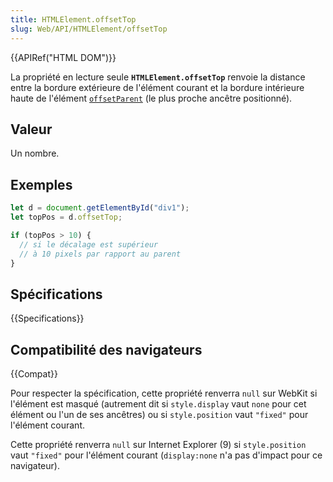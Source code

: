 ```yaml
---
title: HTMLElement.offsetTop
slug: Web/API/HTMLElement/offsetTop
---
```


{{APIRef("HTML DOM")}}

La propriété en lecture seule **`HTMLElement.offsetTop`** renvoie la distance entre la bordure extérieure de l'élément courant et la bordure intérieure haute de l'élément [`offsetParent`](/fr/docs/Web/API/HTMLElement/offsetParent) (le plus proche ancêtre positionné).

## Valeur

Un nombre.

## Exemples

```js
let d = document.getElementById("div1");
let topPos = d.offsetTop;

if (topPos > 10) {
  // si le décalage est supérieur
  // à 10 pixels par rapport au parent
}
```

## Spécifications

{{Specifications}}

## Compatibilité des navigateurs

{{Compat}}

Pour respecter la spécification, cette propriété renverra `null` sur WebKit si l'élément est masqué (autrement dit si `style.display` vaut `none` pour cet élément ou l'un de ses ancêtres) ou si `style.position` vaut `"fixed"` pour l'élément courant.

Cette propriété renverra `null` sur Internet Explorer (9) si `style.position` vaut `"fixed"` pour l'élément courant (`display:none` n'a pas d'impact pour ce navigateur).
